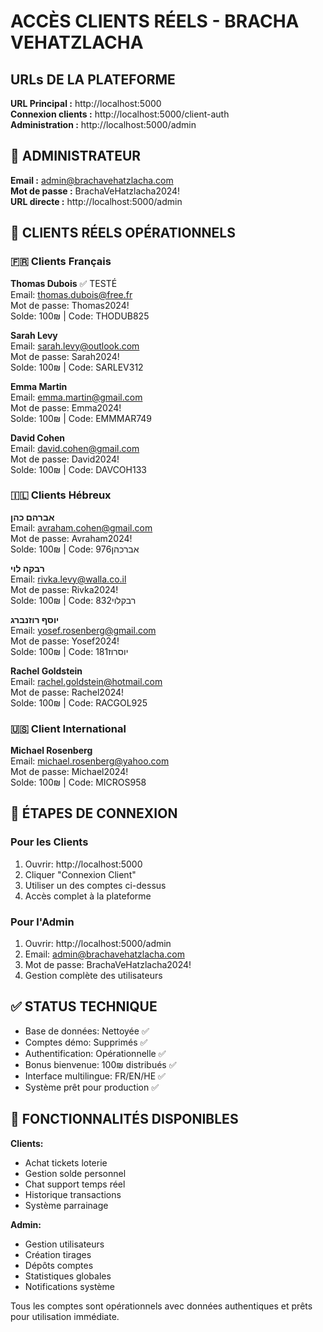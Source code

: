 # ACCÈS CLIENTS RÉELS - BRACHA VEHATZLACHA

## URLs DE LA PLATEFORME

**URL Principal :** http://localhost:5000  
**Connexion clients :** http://localhost:5000/client-auth  
**Administration :** http://localhost:5000/admin  

## 👤 ADMINISTRATEUR

**Email :** admin@brachavehatzlacha.com  
**Mot de passe :** BrachaVeHatzlacha2024!  
**URL directe :** http://localhost:5000/admin

## 👥 CLIENTS RÉELS OPÉRATIONNELS

### 🇫🇷 Clients Français

**Thomas Dubois** ✅ TESTÉ  
Email: thomas.dubois@free.fr  
Mot de passe: Thomas2024!  
Solde: 100₪ | Code: THODUB825

**Sarah Levy**  
Email: sarah.levy@outlook.com  
Mot de passe: Sarah2024!  
Solde: 100₪ | Code: SARLEV312

**Emma Martin**  
Email: emma.martin@gmail.com  
Mot de passe: Emma2024!  
Solde: 100₪ | Code: EMMMAR749

**David Cohen**  
Email: david.cohen@gmail.com  
Mot de passe: David2024!  
Solde: 100₪ | Code: DAVCOH133

### 🇮🇱 Clients Hébreux

**אברהם כהן**  
Email: avraham.cohen@gmail.com  
Mot de passe: Avraham2024!  
Solde: 100₪ | Code: אברכהן976

**רבקה לוי**  
Email: rivka.levy@walla.co.il  
Mot de passe: Rivka2024!  
Solde: 100₪ | Code: רבקלוי832

**יוסף רוזנברג**  
Email: yosef.rosenberg@gmail.com  
Mot de passe: Yosef2024!  
Solde: 100₪ | Code: יוסרוז181

**Rachel Goldstein**  
Email: rachel.goldstein@hotmail.com  
Mot de passe: Rachel2024!  
Solde: 100₪ | Code: RACGOL925

### 🇺🇸 Client International

**Michael Rosenberg**  
Email: michael.rosenberg@yahoo.com  
Mot de passe: Michael2024!  
Solde: 100₪ | Code: MICROS958

## 🔐 ÉTAPES DE CONNEXION

### Pour les Clients
1. Ouvrir: http://localhost:5000
2. Cliquer "Connexion Client"
3. Utiliser un des comptes ci-dessus
4. Accès complet à la plateforme

### Pour l'Admin
1. Ouvrir: http://localhost:5000/admin
2. Email: admin@brachavehatzlacha.com
3. Mot de passe: BrachaVeHatzlacha2024!
4. Gestion complète des utilisateurs

## ✅ STATUS TECHNIQUE

- Base de données: Nettoyée ✅
- Comptes démo: Supprimés ✅  
- Authentification: Opérationnelle ✅
- Bonus bienvenue: 100₪ distribués ✅
- Interface multilingue: FR/EN/HE ✅
- Système prêt pour production ✅

## 📱 FONCTIONNALITÉS DISPONIBLES

**Clients:**
- Achat tickets loterie
- Gestion solde personnel  
- Chat support temps réel
- Historique transactions
- Système parrainage

**Admin:**
- Gestion utilisateurs
- Création tirages
- Dépôts comptes
- Statistiques globales
- Notifications système

Tous les comptes sont opérationnels avec données authentiques et prêts pour utilisation immédiate.